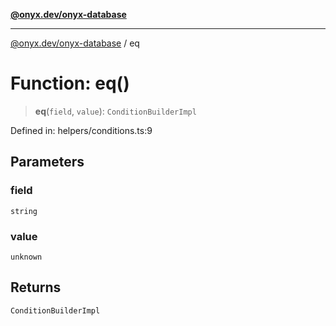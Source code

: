 [**@onyx.dev/onyx-database**](../README.md)

***

[@onyx.dev/onyx-database](../globals.md) / eq

# Function: eq()

> **eq**(`field`, `value`): `ConditionBuilderImpl`

Defined in: helpers/conditions.ts:9

## Parameters

### field

`string`

### value

`unknown`

## Returns

`ConditionBuilderImpl`
